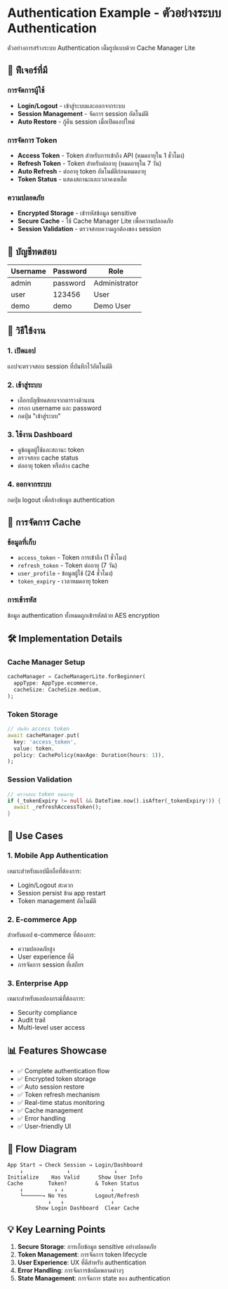 # Authentication Example - ตัวอย่างระบบ Authentication

ตัวอย่างการสร้างระบบ Authentication เต็มรูปแบบด้วย Cache Manager Lite

## 🔐 ฟีเจอร์ที่มี

### การจัดการผู้ใช้

- **Login/Logout** - เข้าสู่ระบบและออกจากระบบ
- **Session Management** - จัดการ session อัตโนมัติ
- **Auto Restore** - กู้คืน session เมื่อเปิดแอปใหม่

### การจัดการ Token

- **Access Token** - Token สำหรับการเข้าถึง API (หมดอายุใน 1 ชั่วโมง)
- **Refresh Token** - Token สำหรับต่ออายุ (หมดอายุใน 7 วัน)
- **Auto Refresh** - ต่ออายุ token อัตโนมัติก่อนหมดอายุ
- **Token Status** - แสดงสถานะและเวลาคงเหลือ

### ความปลอดภัย

- **Encrypted Storage** - เข้ารหัสข้อมูล sensitive
- **Secure Cache** - ใช้ Cache Manager Lite เพื่อความปลอดภัย
- **Session Validation** - ตรวจสอบความถูกต้องของ session

## 🧪 บัญชีทดสอบ

| Username | Password | Role          |
| -------- | -------- | ------------- |
| admin    | password | Administrator |
| user     | 123456   | User          |
| demo     | demo     | Demo User     |

## 🚀 วิธีใช้งาน

### 1. เปิดแอป

แอปจะตรวจสอบ session ที่บันทึกไว้อัตโนมัติ

### 2. เข้าสู่ระบบ

- เลือกบัญชีทดสอบจากตารางด้านบน
- กรอก username และ password
- กดปุ่ม "เข้าสู่ระบบ"

### 3. ใช้งาน Dashboard

- ดูข้อมูลผู้ใช้และสถานะ token
- ตรวจสอบ cache status
- ต่ออายุ token หรือล้าง cache

### 4. ออกจากระบบ

กดปุ่ม logout เพื่อล้างข้อมูล authentication

## 💾 การจัดการ Cache

### ข้อมูลที่เก็บ

- `access_token` - Token การเข้าถึง (1 ชั่วโมง)
- `refresh_token` - Token ต่ออายุ (7 วัน)
- `user_profile` - ข้อมูลผู้ใช้ (24 ชั่วโมง)
- `token_expiry` - เวลาหมดอายุ token

### การเข้ารหัส

ข้อมูล authentication ทั้งหมดถูกเข้ารหัสด้วย AES encryption

## 🛠 Implementation Details

### Cache Manager Setup

```dart
cacheManager = CacheManagerLite.forBeginner(
  appType: AppType.ecommerce,
  cacheSize: CacheSize.medium,
);
```

### Token Storage

```dart
// บันทึก access token
await cacheManager.put(
  key: 'access_token',
  value: token,
  policy: CachePolicy(maxAge: Duration(hours: 1)),
);
```

### Session Validation

```dart
// ตรวจสอบ token หมดอายุ
if (_tokenExpiry != null && DateTime.now().isAfter(_tokenExpiry!)) {
  await _refreshAccessToken();
}
```

## 🎯 Use Cases

### 1. Mobile App Authentication

เหมาะสำหรับแอปมือถือที่ต้องการ:

- Login/Logout สะดวก
- Session persist ข้าม app restart
- Token management อัตโนมัติ

### 2. E-commerce App

สำหรับแอป e-commerce ที่ต้องการ:

- ความปลอดภัยสูง
- User experience ที่ดี
- การจัดการ session ที่เสถียร

### 3. Enterprise App

เหมาะสำหรับแอปองกรณ์ที่ต้องการ:

- Security compliance
- Audit trail
- Multi-level user access

## 📊 Features Showcase

- ✅ Complete authentication flow
- ✅ Encrypted token storage
- ✅ Auto session restore
- ✅ Token refresh mechanism
- ✅ Real-time status monitoring
- ✅ Cache management
- ✅ Error handling
- ✅ User-friendly UI

## 🔄 Flow Diagram

```
App Start → Check Session → Login/Dashboard
    ↓              ↓              ↓
Initialize    Has Valid      Show User Info
Cache        Token?         & Token Status
    ↓          ↓ ↓               ↓
    └──────→ No Yes         Logout/Refresh
             ↓   ↓               ↓
         Show Login Dashboard  Clear Cache
```

## 💡 Key Learning Points

1. **Secure Storage**: การเก็บข้อมูล sensitive อย่างปลอดภัย
2. **Token Management**: การจัดการ token lifecycle
3. **User Experience**: UX ที่ดีสำหรับ authentication
4. **Error Handling**: การจัดการข้อผิดพลาดต่างๆ
5. **State Management**: การจัดการ state ของ authentication

